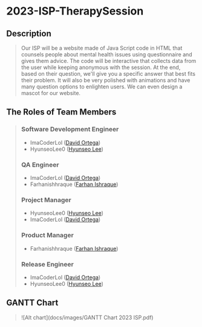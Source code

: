 # 2023-ISP-TherapySession

## Description
> Our ISP will be a website made of Java Script code in HTML that counsels people about mental health issues using questionnaire and gives them advice. The code will be interactive that collects data from the user while keeping anonymous with the session. At the end, based on their question, we'll give you a specific answer that best fits their problem. It will also be very polished with animations and have many question options to enlighten users. We can even design a mascot for our website.

## The Roles of Team Members
> ### Software Development Engineer
> - ImaCoderLol ([David Ortega](https://codermerlin.com/users/david-ortega/Digital%20Portfolio/index.html))
> - HyunseoLee0 ([Hyunseo Lee](https://codermerlin.com/users/hyunseo-lee/Digital%20Portfolio/index.html))
> ### QA Engineer
> - ImaCoderLol ([David Ortega](https://codermerlin.com/users/david-ortega/Digital%20Portfolio/index.html))
> - Farhanishhraque ([Farhan Ishraque](https://codermerlin.com/users/farhan-ishraque/Digital%20Portfolio/index.html))
> ### Project Manager
> - HyunseoLee0 ([Hyunseo Lee](https://codermerlin.com/users/hyunseo-lee/Digital%20Portfolio/index.html))
> - ImaCoderLol ([David Ortega](https://codermerlin.com/users/david-ortega/Digital%20Portfolio/index.html))
> ### Product Manager
> - Farhanishhraque ([Farhan Ishraque](https://codermerlin.com/users/farhan-ishraque/Digital%20Portfolio/index.html))
> ### Release Engineer
> - ImaCoderLol ([David Ortega](https://codermerlin.com/users/david-ortega/Digital%20Portfolio/index.html))
> - HyunseoLee0 ([Hyunseo Lee](https://codermerlin.com/users/hyunseo-lee/Digital%20Portfolio/index.html))

## GANTT Chart
> ![Alt chart](docs/images/GANTT Chart 2023 ISP.pdf)



